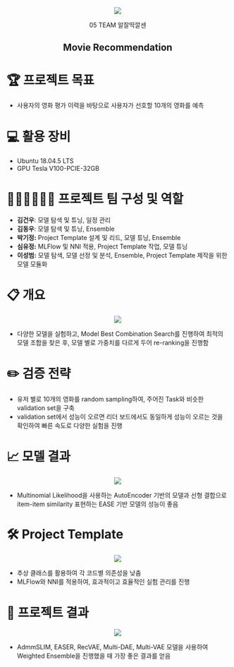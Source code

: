 <p align="center"><img src="https://user-images.githubusercontent.com/65529313/163712073-7d2dcd09-4c1f-4bab-935f-42de292300bb.png" /></p>

<div align="center">
05 TEAM 알잘딱깔센 <br/>

## Movie Recommendation
  
</div>

# 🏆️ 프로젝트 목표
- 사용자의 영화 평가 이력을 바탕으로 사용자가 선호할 10개의 영화를 예측

# 💻 활용 장비
- Ubuntu 18.04.5 LTS
- GPU Tesla V100-PCIE-32GB

# 🙋🏻‍♂️🙋🏻‍♀️ 프로젝트 팀 구성 및 역할
- **김건우**: 모델 탐색 및 튜닝, 일정 관리
- **김동우**: 모델 탐색 및 튜닝, Ensemble
- **박기정:** Project Template 설계 및 리드, 모델 튜닝, Ensemble
- **심유정:** MLFlow 및 NNI 적용, Project Template 작업, 모델 튜닝
- **이성범:** 모델 탐색, 모델 선정 및 분석, Ensemble, Project Template 제작을 위한 모델 모듈화

# 📋 개요
<p align="center"><img src="https://user-images.githubusercontent.com/65529313/163713560-2eabc68f-1aaa-4bf8-ad14-0e6078a817ab.png" /></p>

- 다양한 모델을 실험하고, Model Best Combination Search를 진행하여 최적의 모델 조합을 찾은 후, 모델 별로 가중치를 다르게 두어 re-ranking을 진행함

# ✏️ 검증 전략
- 유저 별로 10개의 영화를 random sampling하여, 주어진 Task와 비슷한 validation set을 구축
-  validation set에서 성능이 오르면 리더 보드에서도 동일하게 성능이 오르는 것을 확인하여 빠른 속도로 다양한 실험을 진행

# 📈 모델 결과
<p align="center"><img src="https://user-images.githubusercontent.com/65529313/163712308-8c09cdd5-7cde-4bb8-8e3d-cddd329bde53.png"/></p>

- Multinomial Likelihood을 사용하는 AutoEncoder 기반의 모델과 선형 결합으로 item-item similarity 표현하는 EASE 기반 모델의 성능이 좋음

# 🛠 Project Template
<p align="center"><img src="https://user-images.githubusercontent.com/65529313/163712323-df153c2e-1502-4441-b3d3-ab187372d593.png" /></p>

- 추상 클래스를 활용하여 각 코드별 의존성을 낮춤
- MLFlow와 NNI를 적용하여, 효과적이고 효율적인 실험 관리를 진행

# 🎥 프로젝트 결과
<p align="center"><img src="https://user-images.githubusercontent.com/65529313/163712409-28c29a8d-b13d-4328-a617-6818f232c84e.png" /></p>

- AdmmSLIM, EASER, RecVAE, Multi-DAE, Multi-VAE 모델을 사용하여 Weighted Ensemble을 진행했을 때 가장 좋은 결과를 얻음
